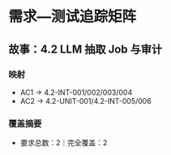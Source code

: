 # 需求—测试追踪矩阵

## 故事：4.2 LLM 抽取 Job 与审计

### 映射

- AC1 → 4.2-INT-001/002/003/004
- AC2 → 4.2-UNIT-001/4.2-INT-005/006

### 覆盖摘要

- 要求总数：2｜完全覆盖：2

